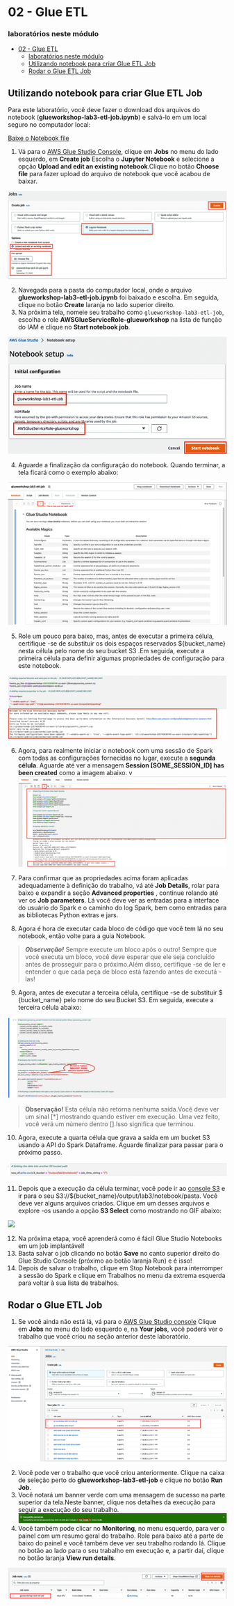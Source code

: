 # 02 - Glue ETL

### laboratórios neste módulo

- [02 - Glue ETL](#02---glue-etl)
    - [laboratórios neste módulo](#laboratórios-neste-módulo)
  - [Utilizando notebook para criar Glue ETL Job](#utilizando-notebook-para-criar-glue-etl-job)
  - [Rodar o Glue ETL Job](#rodar-o-glue-etl-job)

## Utilizando notebook para criar Glue ETL Job

Para este laboratório, você deve fazer o download dos arquivos do notebook (**glueworkshop-lab3-etl-job.ipynb**) e salvá-lo em um local seguro no computador local:

<a id="raw-url" href="https://static.us-east-1.prod.workshops.aws/public/690aeb62-f64c-4570-9d6e-c97a3d3f4adb/static/download/lab3/etl-job/glueworkshop-lab3-etl-job.ipynb">Baixe o Notebook file</a>


1. Vá para o [AWS Glue Studio Console](https://console.aws.amazon.com/gluestudio/home), clique em **Jobs** no menu do lado esquerdo, em **Create job** Escolha o **Jupyter Notebook** e selecione a opção **Upload and edit an existing notebook**.Clique no botão **Choose file** para fazer upload do arquivo de notebook que você acabou de baixar.

![](img/lab3-create-notebook.png)

2. Navegada para a pasta do computador local, onde o arquivo **glueworkshop-lab3-etl-job.ipynb** foi baixado e escolha. Em seguida, clique no botão **Create** laranja no lado superior direito.
3. Na próxima tela, nomeie seu trabalho como `glueworkshop-lab3-etl-job`, escolha o role **AWSGlueServiceRole-glueworkshop** na lista de função do IAM e clique no **Start notebook job**.

![](img/lab3-notebook-details.png)

4. Aguarde a finalização da configuração do notebook. Quando terminar, a tela ficará como o exemplo abaixo:

![](img/lab3-notebook-editor.png)

5. Role um pouco para baixo, mas, antes de executar a primeira célula, certifique -se de substituir os dois espaços reservados ${bucket_name} nesta célula pelo nome do seu bucket S3 .Em seguida, execute a primeira célula para definir algumas propriedades de configuração para este notebook.

![](img/lab3-spark-config.png)

6. Agora, para realmente iniciar o notebook com uma sessão de Spark com todas as configurações fornecidas no lugar, execute a **segunda célula**. Aguarde até ver a   mensagem **Session [SOME_SESSION_ID] has been created** como a imagem abaixo.
v![](img/lab3-cell-zero.png)

7. Para confirmar que as propriedades acima foram aplicadas adequadamente à definição do trabalho, vá até **Job Details**, rolar para baixo e expandir a seção **Advanced properties** , continue rolando até ver os **Job parameters**. Lá você deve ver as entradas para a interface do usuário do Spark e o caminho do log Spark, bem como entradas para as bibliotecas Python extras e jars.
8. Agora é hora de executar cada bloco de código que você tem lá no seu notebook, então volte para a guia Notebook.

> ***Observação!*** Sempre execute um bloco após o outro! Sempre que você executa um bloco, você deve esperar que ele seja concluído antes de prosseguir para o próximo.Além disso, certifique -se de ler e entender o que cada peça de bloco está fazendo antes de executá -las!

9. Agora, antes de executar a terceira célula, certifique -se de substituir $ {bucket_name} pelo nome do seu Bucket S3. Em seguida, execute a terceira célula abaixo:

![](img/lab3-second-cell.png)

> **Observação!** Esta célula não retorna nenhuma saída.Você deve ver um sinal [*] mostrando quando estiver em execução. Uma vez feito, você verá um número dentro [].Isso significa que terminou.

10.  Agora, execute a quarta célula que grava a saída em um bucket S3 usando a API do Spark Dataframe. Aguarde finalizar para passar para o próximo passo.

![](img/lab3-third-cell.png)

11. Depois que a execução da célula terminar, você pode ir ao [console S3](https://s3.console.aws.amazon.com/s3/) e ir para o seu S3://${bucket_name}/output/lab3/notebook/pasta. Você deve ver alguns arquivos criados. Clique em um desses arquivos e explore -os usando a opção **S3 Select** como mostrando no GIF abaixo:

![](img/lab3-s3-select.gif)

12. Na próxima etapa, você aprenderá como é fácil Glue Studio Notebooks em um job implantável!
13. Basta salvar o job clicando no botão **Save** no canto superior direito do Glue Studio Console (próximo ao botão laranja Run) e é isso!
14. Depois de salvar o trabalho, clique em Stop Notebook para interromper a sessão do Spark e clique em Trabalhos no menu da extrema esquerda para voltar à sua lista de trabalhos.

## Rodar o Glue ETL Job

1. Se você ainda não está lá, vá para o [AWS Glue Studio console](https://console.aws.amazon.com/gluestudio/home)  Clique em **Jobs** no menu do lado esquerdo e, na **Your jobs**, você poderá ver o trabalho que você criou na seção anterior deste laboratório.

![](img/lab3-job-list.png)

2. Você pode ver o trabalho que você criou anteriormente. Clique na caixa de seleção perto do **glueworkshop-lab3-etl-job** e clique no botão **Run Job**.
3. Você notará um banner verde com uma mensagem de sucesso na parte superior da tela.Neste banner, clique nos detalhes da execução para seguir a execução do seu trabalho.
![](img/lab3-run-details.png)
4. Você também pode clicar no **Monitoring**, no menu esquerdo, para ver o painel com um resumo geral do trabalho. Role para baixo até a parte de baixo do painel e você também deve ver seu trabalho rodando lá. Clique no botão ao lado para o seu trabalho em execução e, a partir daí, clique no botão laranja **View run details**.

![](img/lab3-run-details2.png)

